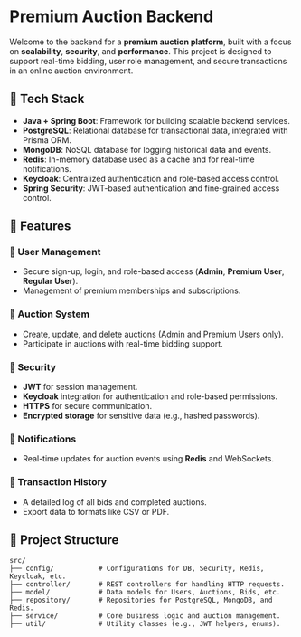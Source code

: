 # Premium Auction Backend

Welcome to the backend for a **premium auction platform**, built with a focus on **scalability**, **security**, and **performance**. This project is designed to support real-time bidding, user role management, and secure transactions in an online auction environment.

## 🚀 Tech Stack

- **Java + Spring Boot**: Framework for building scalable backend services.
- **PostgreSQL**: Relational database for transactional data, integrated with Prisma ORM.
- **MongoDB**: NoSQL database for logging historical data and events.
- **Redis**: In-memory database used as a cache and for real-time notifications.
- **Keycloak**: Centralized authentication and role-based access control.
- **Spring Security**: JWT-based authentication and fine-grained access control.

## 🌟 Features

### 🔑 User Management
- Secure sign-up, login, and role-based access (**Admin**, **Premium User**, **Regular User**).
- Management of premium memberships and subscriptions.

### 🛒 Auction System
- Create, update, and delete auctions (Admin and Premium Users only).
- Participate in auctions with real-time bidding support.

### 🔐 Security
- **JWT** for session management.
- **Keycloak** integration for authentication and role-based permissions.
- **HTTPS** for secure communication.
- **Encrypted storage** for sensitive data (e.g., hashed passwords).

### 📢 Notifications
- Real-time updates for auction events using **Redis** and WebSockets.

### 📜 Transaction History
- A detailed log of all bids and completed auctions.
- Export data to formats like CSV or PDF.

## 📂 Project Structure

```plaintext
src/
├── config/           # Configurations for DB, Security, Redis, Keycloak, etc.
├── controller/       # REST controllers for handling HTTP requests.
├── model/            # Data models for Users, Auctions, Bids, etc.
├── repository/       # Repositories for PostgreSQL, MongoDB, and Redis.
├── service/          # Core business logic and auction management.
├── util/             # Utility classes (e.g., JWT helpers, enums).

